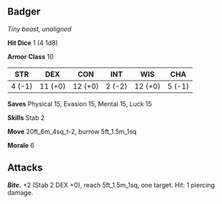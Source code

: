 ## Badger

*Tiny beast, unaligned*

**Hit Dice** 1 (4 1d8)

**Armor Class** 10

| STR     | DEX     | CON     | INT     | WIS     | CHA     |
|---------|---------|---------|---------|---------|---------|
|  4 (-1) | 11 (+0) | 12 (+0) |  2 (-2) | 12 (+0) |  5 (-1) |

**Saves** Physical 15, Evasion 15, Mental 15, Luck 15

**Skills** Stab 2

**Move** 20ft\_6m\_4sq\_t-2, burrow 5ft\_1.5m\_1sq

**Morale** 6

## Attacks

***Bite.*** +2 (Stab 2 DEX +0), reach 5ft\_1.5m\_1sq, one target. Hit: 1 piercing damage.

